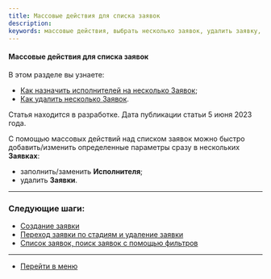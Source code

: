 ```yaml
---
title: Массовые действия для списка заявок
description: 
keywords: массовые действия, выбрать несколько заявок, удалить заявку, hubex, хабекс, хубекс, хабикс
---
```


#### Массовые действия для списка заявок
В этом разделе вы узнаете:
<html>
<meta charset="utf-8">

<ul>
    <li><a href="#performer">Как назначить исполнителей на несколько Заявок</a>;</li>
    <li><a href="#deleting">Как удалить несколько Заявок</a>.</li>

</ul>
</html>

<body>
<p>Статья находится в разработке. Дата публикации статьи 5 июня 2023 года.</p>

<p>С помощью массовых действий над списком заявок можно быстро добавить/изменить определенные параметры сразу в
    нескольких <strong>Заявках</strong>:</p>
<ul>
    <li>заполнить/заменить <strong>Исполнителя</strong>;</li>
    <li>удалить <strong>Заявки</strong>.</li>
  
  


</ul>
<!--
<h5 id="performer">Как назначить исполнителей на несколько Заявок</h5>
<p>Откройте список всех <strong>Объектов</strong> в меню <strong>Объекты|Оборудование - Объекты|Оборудование</strong>: </p>
<ol>
    <li>С помощью фильтров сделайте выбор группы объектов, для которых необходимо внести изменения. Например, необходимо
        изменить <strong>Компанию-владельца</strong> у объектов, принадлежащих <strong>Кофейне Новый день</strong>. Поэтому с помощью фильтров отбираем
        все объекты с <strong>Коммпание-владельцем = Кофейня Новый день</strong>. Таким образом получим отфильтрованный список объектов.
        <p>
        <div>
            <img style="margin: 0 auto; display: block; max-width: 95%;"
                 src="/attachments/images/FAQ/USER/GroupActions/Objects.jpg"/>
        </div>
        </p>
        Использование фильтров целесообразно при большом количестве объектов в списке для того, чтобы минимизировать
        ошибку выбора объектов вручную. Данный шаг не является обязательным.
    </li>
    <li>Теперь нужно включить режим массового выбора объектов и их редактирования. Наведите курсором мышки слева от
        любого объекта из отфильтрованного списка. Вы увидите, как появится окошко для установки флажка выбора.
        <p>
        <div>
            <img style="margin: 0 auto; display: block; max-width: 95%;"
                 src="/attachments/images/FAQ/USER/GroupActions/SelectEmpty.jpg"/>
        </div>
        </p>
        Установите флажок. Сверху появится панель редактирования. Выбрать все объекты на странице можно с помощью
        установки флажка в панели редактирования.
        <p>
        <div>
            <img style="margin: 0 auto; display: block; max-width: 95%;"
                 src="/attachments/images/FAQ/USER/GroupActions/SelectAll.jpg"/>
        </div>
        </p>
        Вы можете снять флажки с тех объектов, которые не должны измениться.
    </li>
    <li>Нажмите кнопку <strong>Редактировать</strong>. Откроется форма для выбора параметров. Чтобы добавить несколько параметров нажмите
        <strong>+</strong>.
        <p>
        <div>
            <img style="margin: 0 auto; display: block; max-width: 95%;"
                 src="/attachments/images/FAQ/USER/GroupActions/Edit.jpg"/>
        </div>
        </p>
    </li>
    <li>Выберите параметры, которые хотите изменить. Например, выбираем <strong>Компанию-владельца = Кофейня Доброе утро</strong>. А также удалим ненужные виды
        работ. Для этого выбираем пункт <strong>Вид работ (Удалить)</strong> и флажками отмечаем те пункты, которые хотим убрать из карточек.
        <p>Обратите внимание! Список <strong>Видов работ</strong> и <strong>Участков</strong> выводится полностью (выводятся все значения введенные в справочник <strong>Виды работ</strong> и <strong>Участки</strong>). </p>
        <p>
        <div>
            <img style="margin: 0 auto; display: block; max-width: 95%;"
                 src="/attachments/images/FAQ/USER/GroupActions/ParamsSelect.jpg"/>
        </div>
        </p>
    </li>
    <li>Нажмите кнопку <strong>Применить</strong>.</li>
</ol>
<p>При работе с отфильтрованным по старому параметру <strong>Компании-владельца</strong> списком объектов после изменения владельца список объектов станет пуст.</p>
<div>
    <img style="margin: 0 auto; display: block; max-width: 95%;"
         src="/attachments/images/FAQ/USER/GroupActions/ListEmpty.jpg"/>
</div>
<p>Проверим, правильно ли изменился владелец. Сделаем новый отбор в фильтрах по <strong>Компании-владельцу = Кофейня Доброе утро</strong>. Теперь все обработанные ранее <strong>Объекты</strong> принадлежат новой компании.</p>
<div>
    <img style="margin: 0 auto; display: block; max-width: 95%;"
         src="/attachments/images/FAQ/USER/GroupActions/NewFilter.jpg"/>
</div>-->
</body>



___
### Следующие шаги:
- [Создание заявки](./CreatingTicket.md)
- [Переход заявки по стадиям и удаление заявки](./ChangingStatus.md)
- [Список заявок, поиск заявок с помощью фильтров](./Filters.md)

____
- [Перейти в меню](http://wiki.hubex.ru)
